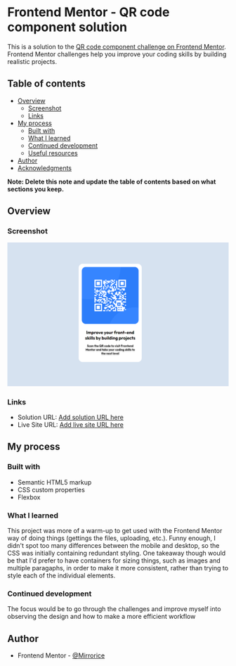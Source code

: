 # Frontend Mentor - QR code component solution

This is a solution to the [QR code component challenge on Frontend Mentor](https://www.frontendmentor.io/challenges/qr-code-component-iux_sIO_H). Frontend Mentor challenges help you improve your coding skills by building realistic projects. 

## Table of contents

- [Overview](#overview)
  - [Screenshot](#screenshot)
  - [Links](#links)
- [My process](#my-process)
  - [Built with](#built-with)
  - [What I learned](#what-i-learned)
  - [Continued development](#continued-development)
  - [Useful resources](#useful-resources)
- [Author](#author)
- [Acknowledgments](#acknowledgments)

**Note: Delete this note and update the table of contents based on what sections you keep.**

## Overview

### Screenshot


![](images/image.png)

### Links

- Solution URL: [Add solution URL here](https://your-solution-url.com)
- Live Site URL: [Add live site URL here](https://your-live-site-url.com)

## My process

### Built with

- Semantic HTML5 markup
- CSS custom properties
- Flexbox

### What I learned

This project was more of a warm-up to get used with the Frontend Mentor way of doing things (gettings the files, uploading, etc.).
Funny enough, I didn't spot too many differences between the mobile and desktop, so the CSS was initially containing redundant styling.
One takeaway though would be that I'd prefer to have containers for sizing things, such as images and multiple paragaphs, in order to make it more consistent, rather than trying to style each of the individual elements.

### Continued development

The focus would be to go through the challenges and improve myself into observing the design and how to make a more efficient workflow

## Author

- Frontend Mentor - [@Mirrorice](https://www.frontendmentor.io/profile/MirrorIce)
